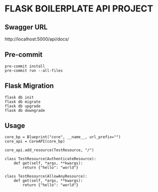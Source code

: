 # FLASK BOILERPLATE API PROJECT


## Swagger URL
http://localhost:5000/api/docs/

## Pre-commit
```
pre-commit install
pre-commit run --all-files
```

## Flask Migration
```
flask db init
flask db migrate
flask db upgrade
flask db downgrade
```

## Usage
```
core_bp = Blueprint("core", __name__, url_prefix="")
core_api = CoreAPI(core_bp)

core_api.add_resource(TestResource, "/")

class TestResource(AuthenticateResource):
    def get(self, *args, **kwargs):
        return {"hello": "world"}

class TestResource(AllowAnyResource):
    def get(self, *args, **kwargs):
        return {"hello": "world"}

```
